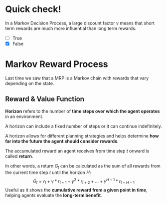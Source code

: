 # Quick check!
In a Markov Decision Process, a large discount factor $\gamma$ means that short term rewards are much more influential than long term rewards.

- [ ] True
- [x] False
# Markov Reward Process
Last time we saw that a MRP is a Markov chain with rewards that vary depending on the state.
## Reward & Value Function
**Horizon** refers to the number of **time steps over which the agent operates** in an environment.

A horizon can include a fixed number of steps or it can continue indefinitely.

A horizon allows for different planning strategies and helps determine **how far into the future the agent should consider rewards**.

The accumulated reward an agent receives from time step $t$ onward is called **return**.

In other words, a return $G_t$ can be calculated as the sum of all rewards from the current time step $t$ until the horizon $H$:
$$ G_t = r_t+\gamma * r_{t+1}+{\gamma}^2 * r_{t+2}+...+{\gamma}^{H-1}*r_{t+H-1}$$
Useful as it shows the **cumulative reward from a given point in time**, helping agents evaluate the **long-term benefit**.